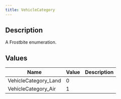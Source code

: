```yaml
---
title: VehicleCategory
---
```

## Description

A Frostbite enumeration.

## Values

| Name                  | Value | Description |
| --------------------- | ----- | ----------- |
| VehicleCategory\_Land | 0     |             |
| VehicleCategory\_Air  | 1     |             |
